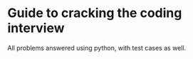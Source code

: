 # Guide to cracking the coding interview
All problems answered using python, with test cases as well.